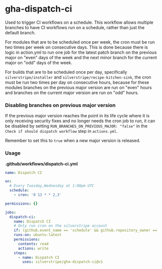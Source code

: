 # gha-dispatch-ci

Used to trigger CI workflows on a schedule. This workflow allows multiple branches to have CI workflows run on a schedule, rather than just the default branch.

For modules that are to be scheduled once per week, the cron must be run two times per week on consecutive days. This is done because there is logic in action.yml to run one job for the latest patch branch on the previous major on "even" days of the week and the next minor branch for the current major on "odd" days of the week.

For builds that are to be scheduled once per day, specifically `silverstripe/installer` and `silverstripe/recipe-kitchen-sink`, the cron must be run two times per day on consecutive hours, because for these modules branches on the previous major version are run on "even" hours and branches on the current major version are run on "odd" hours.

### Disabling branches on previous major version

If the previous major version reaches the point in its life cycle where it is only receiving security fixes and no longer needs the cron job to run, it can be disabled by setting `RUN_BRANCHES_ON_PREVIOUS_MAJOR: "false"` in the `Check if should dispatch workflow` step in `actions.yml`.

Remember to set this to `true` when a new major version is released.

### Usage

**.github/workflows/dispatch-ci.yml**
```yml
name: Dispatch CI

on:
  # Every Tuesday,Wednesday at 1:00pm UTC
  schedule:
    - cron: '0 13 * * 2,3'

permissions: {}

jobs:
  dispatch-ci:
    name: Dispatch CI
    # Only run cron on the silverstripe account
    if: (github.event_name == 'schedule' && github.repository_owner == 'silverstripe') || (github.event_name != 'schedule')
    runs-on: ubuntu-latest
    permissions:
      contents: read
      actions: write
    steps:
      - name: Dispatch CI
        uses: silverstripe/gha-dispatch-ci@v1
```
